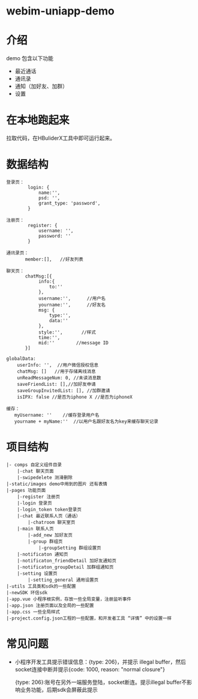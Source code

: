 # webim-uniapp-demo

# 介绍
demo 包含以下功能
  - 最近通话
  - 通讯录
  - 通知（加好友、加群）
  - 设置

# 在本地跑起来
拉取代码，在HBuliderX工具中即可运行起来。

# 数据结构
```
登录页：
		login: {
			name:'',
			psd: '',
			grant_type: 'password',
		}
		
注册页：
		register: {
			username: '',
			password: ''
		}
		
通讯录页：
	   member:[],   //好友列表
	   
聊天页：
	   chatMsg:[{
			info:{
		        to:''         
			},
			username:'',      //用户名
			yourname:'',      //好友名
			msg: {
				type:'',    
				data:''
			},
			style:'',       //样式
			time:'',
			mid:''        //message ID
	   }]
	   
globalData: 
	userInfo: '',  //用户微信授权信息
	chatMsg: []   //用于存储离线消息
	unReadMessageNum: 0, //未读消息数
	saveFriendList: [],//加好友申请
	saveGroupInvitedList: [], //加群邀请
	isIPX: false //是否为iphone X //是否为iphoneX
	
缓存：
   myUsername: ''    //缓存登录用户名	   
   yourname + myName:''  //以用户名跟好友名为key来缓存聊天记录
```

# 项目结构
```shell
|- comps 自定义组件目录
    |-chat 聊天页面
    |-swipedelete 测滑删除
|-static/images demo中用到的图片 还有表情
|-pages 功能页面
    |-register 注册页
    |-login 登录页
    |-login_token token登录页
    |-chat 最近联系人页（通话）
        |-chatroom 聊天室页
    |-main 联系人页
        |-add_new 加好友页
        |-group 群组页
            |-groupSetting 群组设置页
    |-notificaton 通知页
    |-notificaton_friendDetail 加好友通知页
    |-notificaton_groupDetail 加群组通知页
    |-setting 设置页
        |-setting_general 通用设置页
|-utils 工具类和sdk的一些配置
|-newSDK 环信sdk
|-app.vue 小程序根实例，存放一些全局变量，注册监听事件
|-app.json 注册页面以及全局的一些配置
|-app.css 一些全局样式
|-project.config.json工程的一些配置，和开发者工具 “详情” 中的设置一样
```

# 常见问题

+ 小程序开发工具提示错误信息：{type: 206}，并提示 illegal buffer，然后socket连接中断并提示{code: 1000, reason: "normal closure"}

  {type: 206}:账号在另外一端服务登陆，socket断连。提示illegal buffer不影响业务功能，后期sdk会屏蔽此提示
